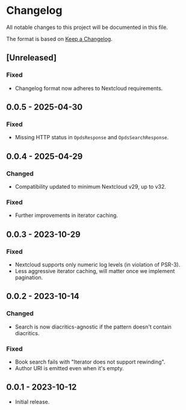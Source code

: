 # Changelog

All notable changes to this project will be documented in this file.

The format is based on [Keep a Changelog](https://keepachangelog.com/en/1.1.0/).

## [Unreleased]

### Fixed
- Changelog format now adheres to Nextcloud requirements.

## 0.0.5 - 2025-04-30

### Fixed
- Missing HTTP status in `OpdsResponse` and `OpdsSearchResponse`.

## 0.0.4 - 2025-04-29

### Changed
- Compatibility updated to minimum Nextcloud v29, up to v32.

### Fixed
- Further improvements in iterator caching.

## 0.0.3 - 2023-10-29

### Fixed
- Nextcloud supports only numeric log levels (in violation of PSR-3).
- Less aggressive iterator caching, will matter once we implement pagination.

## 0.0.2 - 2023-10-14

### Changed
- Search is now diacritics-agnostic if the pattern doesn't contain diacritics.

### Fixed
- Book search fails with "Iterator does not support rewinding".
- Author URI is emitted even when it's empty.

## 0.0.1 - 2023-10-12

- Initial release.
